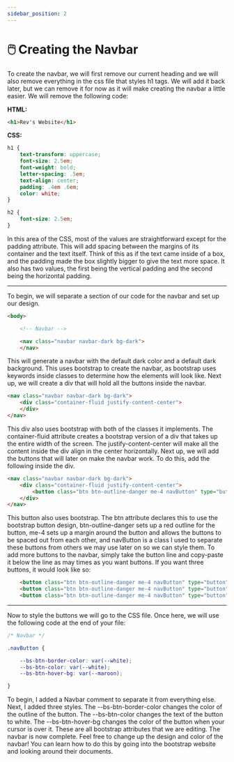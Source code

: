 ```yaml
---
sidebar_position: 2
---
```


# 🖱️ Creating the Navbar

To create the navbar, we will first remove our current heading and we will also remove everything in the css file that styles h1 tags. We will add it back later, but we can remove it for now as it will make creating the navbar a little easier. We will remove the following code:

__HTML:__

``` html
<h1>Rev's Website</h1>
```

__CSS:__
``` css
h1 {
    text-transform: uppercase;
    font-size: 2.5em;
    font-weight: bold;
    letter-spacing: .5em;  
    text-align: center;
    padding: .4em .6em;
    color: white;
}

h2 {
    font-size: 2.5em;
}
```

In this area of the CSS, most of the values are straightforward except for the padding attribute. This will add spacing between the margins of its container and the text itself. Think of this as if the text came inside of a box, and the padding made the box slightly bigger to give the text more space. It also has two values, the first being the vertical padding and the second being the horizontal padding.

---

To begin, we will separate a section of our code for the navbar and set up our design.

``` html 
<body>

    <!-- Navbar -->

    <nav class="navbar navbar-dark bg-dark">
    </nav>
```

This will generate a navbar with the default dark color and a default dark background. This uses bootstrap to create the navbar, as bootstrap uses keywords inside classes to determine how the elements will look like. Next up, we will create a div that will hold all the buttons inside the navbar.

``` html
<nav class="navbar navbar-dark bg-dark">
    <div class="container-fluid justify-content-center">
    </div>
</nav>
```

This div also uses bootstrap with both of the classes it implements. The container-fluid attribute creates a bootstrap version of a div that takes up the entire width of the screen. The justify-content-center will make all the content inside the div align in the center horizontally. Next up, we will add the buttons that will later on make the navbar work. To do this, add the following inside the div.

``` html
<nav class="navbar navbar-dark bg-dark">
    <div class="container-fluid justify-content-center">
        <button class="btn btn-outline-danger me-4 navButton" type="button">Button</button>
    </div>
</nav>
```

This button also uses bootstrap. The btn attribute declares this to use the bootstrap button design, btn-outline-danger sets up a red outline for the button, me-4 sets up a margin around the button and allows the buttons to be spaced out from each other, and navButton is a class I used to separate these buttons from others we may use later on so we can style them. To add more buttons to the navbar, simply take the button line and copy-paste it below the line as may times as you want buttons. If you want three buttons, it would look like so:

``` html
    <button class="btn btn-outline-danger me-4 navButton" type="button">Button1</button>
    <button class="btn btn-outline-danger me-4 navButton" type="button">Button2</button>
    <button class="btn btn-outline-danger me-4 navButton" type="button">Button3</button>
```

---

Now to style the buttons we will go to the CSS file. Once here, we will use the following code at the end of your file:

``` css
/* Navbar */

.navButton {

    --bs-btn-border-color: var(--white);
    --bs-btn-color: var(--white);
    --bs-btn-hover-bg: var(--maroon);

}
```

To begin, I added a Navbar comment to separate it from everything else. Next, I added three styles. The --bs-btn-border-color changes the color of the outline of the button. The --bs-btn-color changes the text of the button to white. The --bs-btn-hover-bg changes the color of the button when your cursor is over it. These are all bootstrap attributes that we are editing. The navbar is now complete. Feel free to change up the design and color of the navbar! You can learn how to do this by going into the bootstrap website and looking around their documents.